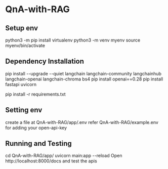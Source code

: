 # QnA-with-RAG

## Setup env
python3 -m pip install virtualenv
python3 -m venv myenv
source myenv/bin/activate

## Dependency Installation
pip install --upgrade --quiet  langchain langchain-community langchainhub langchain-openai langchain-chroma bs4
pip install openai==0.28
pip install fastapi uvicorn


pip install -r requirements.txt

## Setting env
create a file at QnA-with-RAG/app/.env
refer QnA-with-RAG/example.env for adding your open-api-key

## Running and Testing
cd QnA-with-RAG/app/
uvicorn main:app --reload
Open http://localhost:8000/docs and test the apis


